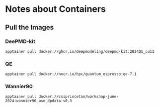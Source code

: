 # Notes about Containers 

## Pull the Images

### DeePMD-kit
```
apptainer pull docker://ghcr.io/deepmodeling/deepmd-kit:2024Q1_cu11
```
### QE
```
apptainer pull docker://nvcr.io/hpc/quantum_espresso:qe-7.1
```

### Wannier90
```
apptainer pull docker://csiprinceton/workshop-june-2024:wannier90_ase_dpdata-v0.3
```